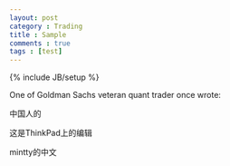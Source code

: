 ```yaml
---
layout: post
category : Trading 
title : Sample 
comments : true 
tags : [test]
---
```

{% include JB/setup %}

One of Goldman Sachs veteran quant trader once wrote: 

中国人的

这是ThinkPad上的编辑


mintty的中文 
